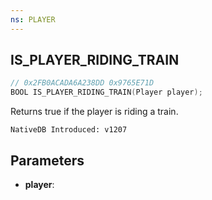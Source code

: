 ```yaml
---
ns: PLAYER
---
```

## IS_PLAYER_RIDING_TRAIN

```c
// 0x2FB0ACADA6A238DD 0x9765E71D
BOOL IS_PLAYER_RIDING_TRAIN(Player player);
```

Returns true if the player is riding a train.

```
NativeDB Introduced: v1207
```

## Parameters
* **player**:
